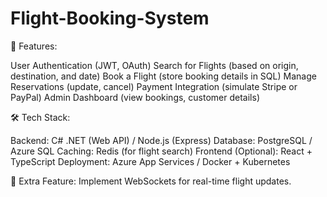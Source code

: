 # Flight-Booking-System
🔹 Features:

User Authentication (JWT, OAuth)
Search for Flights (based on origin, destination, and date)
Book a Flight (store booking details in SQL)
Manage Reservations (update, cancel)
Payment Integration (simulate Stripe or PayPal)
Admin Dashboard (view bookings, customer details)

🛠️ Tech Stack:

Backend: C# .NET (Web API) / Node.js (Express)
Database: PostgreSQL / Azure SQL
Caching: Redis (for flight search)
Frontend (Optional): React + TypeScript
Deployment: Azure App Services / Docker + Kubernetes

📌 Extra Feature: Implement WebSockets for real-time flight updates.
